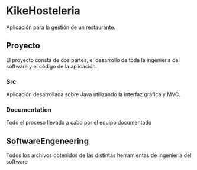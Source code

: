 # KikeHosteleria

Aplicación para la gestión de un restaurante.

## Proyecto

El proyecto consta de dos partes, el desarrollo de toda la ingeniería del software y el código de la aplicación.

### Src

Aplicación desarrollada sobre Java utilizando la interfaz gráfica y MVC.

### Documentation

Todo el proceso llevado a cabo por el equipo documentado

## SoftwareEngeneering

Todos los archivos obtenidos de las distintas herramientas de ingeniería del software


